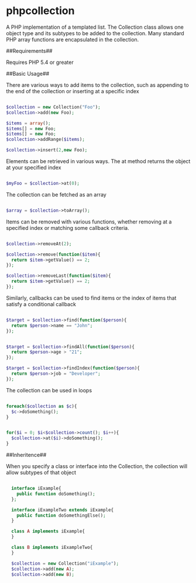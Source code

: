 phpcollection
=============

A PHP implementation of a templated list. The Collection class allows
one object type and its subtypes to be added to the collection. Many
standard PHP array functions are encapsulated in the collection.

##Requirements##

Requires PHP 5.4 or greater

##Basic Usage##

There are various ways to add items to the collection, such as
appending to the end of the collection or inserting at a specific index

```php

$collection = new Collection("Foo");
$collection->add(new Foo);

$items = array();
$items[] = new Foo;
$items[] = new Foo;
$collection->addRange($items);

$collection->insert(2,new Foo);

```

Elements can be retrieved in various ways. The at method returns the
object at your specified index 

```php

$myFoo = $collection->at(0);

```

The collection can be fetched as an array

```php

$array = $collection->toArray();

```

Items can be removed with various functions, whether removing at a
specified index or matching some callback criteria.

```php

$collection->removeAt(2);

$collection->remove(function($item){
  return $item->getValue() == 2;
});

$collection->removeLast(function($item){
  return $item->getValue() == 2;
});

```

Similarly, callbacks can be used to find items or the index of items
that satisfy a conditional callback

```php

$target = $collection->find(function($person){
  return $person->name == "John";
});


$target = $collection->findAll(function($person){
  return $person->age > "21";
});

$target = $collection->findIndex(function($person){
  return $person->job = "Developer";
});


```

The collection can be used in loops

```php

foreach($collection as $c){
  $c->doSomething();
}


for($i = 0; $i<$collection->count(); $i++){
  $collection->at($i)->doSomething();
}

```

##Inheritence##

When you specify a class or interface into the Collection, the collection will allow subtypes of that object

```php

  interface iExample{
    public function doSomething();
  };

  interface iExampleTwo extends iExample{
    public function doSomethingElse();
  }

  class A implements iExample{
  }

  class B implements iExampleTwo{
  }

  $collection = new Collection("iExample");
  $collection->add(new A);
  $collection->add(new B);

```
